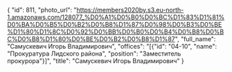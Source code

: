 {
    "id": 811,
    "photo_url": "https://members2020by.s3.eu-north-1.amazonaws.com/128077_%D0%A1%D0%B0%D0%BC%D1%83%D1%81%D0%BA%D0%B5%D0%B2%D0%B8%D1%87%D0%98%D0%B3%D0%BE%D1%80%D1%8C%D0%92%D0%BB%D0%B0%D0%B4%D0%B8%D0%BC%D0%B8%D1%80%D0%BE%D0%B2%D0%B8%D1%87",
    "full_name": "Самускевич Игорь Владимирович",
    "offices": "[{\"id\": \"04-10\", \"name\": \"Прокуратура Лидского района\", \"position\": \"Заместитель прокурора\"}]",
    "title": "Самускевич Игорь Владимирович"
}